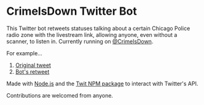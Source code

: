 CrimeIsDown Twitter Bot
=======================

This Twitter bot retweets statuses talking about a certain Chicago
Police radio zone with the livestream link, allowing anyone, even without a
scanner, to listen in. Currently running on
[@CrimeIsDown](https://twitter.com/CrimeIsDown).

For example...

1. [Original
   tweet](https://twitter.com/EricTendian/status/548228439313223680)
2. [Bot's
   retweet](https://twitter.com/CrimeIsDown/status/548228440730914816)

Made with [Node.js](http://nodejs.org/) and the [Twit NPM
package](https://github.com/ttezel/twit) to interact with Twitter's API.

Contributions are welcomed from anyone.

